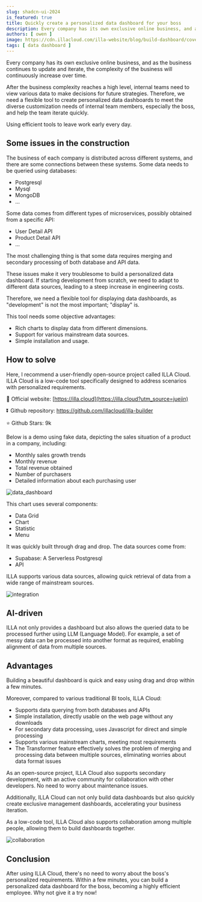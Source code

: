 ```yaml
---
slug: shadcn-ui-2024
is_featured: true
title: Quickly create a personalized data dashboard for your boss
description: Every company has its own exclusive online business, and as the business continues to update and iterate, the complexity of the business will continuously increase over time.After the business complexity reaches a high level, internal teams need to view various data to make decisions for future strategies. Therefore, we need a flexible tool to create personalized data dashboards to meet the diverse customization needs of internal team members, especially the boss, and help the team iterate quickly.Using efficient tools to leave work early every day.
authors: [ owen ]
image: https://cdn.illacloud.com/illa-website/blog/build-dashboard/cover.png
tags: [ data dashboard ]
---
```


Every company has its own exclusive online business, and as the business continues to update and iterate, the complexity of the business will continuously increase over time.

After the business complexity reaches a high level, internal teams need to view various data to make decisions for future strategies. Therefore, we need a flexible tool to create personalized data dashboards to meet the diverse customization needs of internal team members, especially the boss, and help the team iterate quickly.

Using efficient tools to leave work early every day.

## Some issues in the construction

The business of each company is distributed across different systems, and there are some connections between these systems. Some data needs to be queried using databases:

- Postgresql
- Mysql
- MongoDB
- ...

Some data comes from different types of microservices, possibly obtained from a specific API:

- User Detail API
- Product Detail API
- ...

The most challenging thing is that some data requires merging and secondary processing of both database and API data.

These issues make it very troublesome to build a personalized data dashboard. If starting development from scratch, we need to adapt to different data sources, leading to a steep increase in engineering costs.

Therefore, we need a flexible tool for displaying data dashboards, as "development" is not the most important; "display" is.

This tool needs some objective advantages:

- Rich charts to display data from different dimensions.
- Support for various mainstream data sources.
- Simple installation and usage.

## How to solve

Here, I recommend a user-friendly open-source project called ILLA Cloud. ILLA Cloud is a low-code tool specifically designed to address scenarios with personalized requirements.

📙 Official website: [https://illa.cloud](https://illa.cloud?utm_source=juejin)

⏬ Github repository: https://github.com/illacloud/illa-builder

⭐ Github Stars: 9k

Below is a demo using fake data, depicting the sales situation of a product in a company, including:

- Monthly sales growth trends
- Monthly revenue
- Total revenue obtained
- Number of purchasers
- Detailed information about each purchasing user

![data_dashboard](https://cdn.illacloud.com/illa-website/blog/build-dashboard/data-dashboard.png)

This chart uses several components:

- Data Grid
- Chart
- Statistic
- Menu

It was quickly built through drag and drop. The data sources come from:

- Supabase: A Serverless Postgresql
- API

ILLA supports various data sources, allowing quick retrieval of data from a wide range of mainstream sources.

![integration](https://cdn.illacloud.com/illa-website/blog/build-dashboard/integration.png)

## AI-driven

ILLA not only provides a dashboard but also allows the queried data to be processed further using LLM (Language Model). For example, a set of messy data can be processed into another format as required, enabling alignment of data from multiple sources.

## Advantages

Building a beautiful dashboard is quick and easy using drag and drop within a few minutes.

Moreover, compared to various traditional BI tools, ILLA Cloud:

- Supports data querying from both databases and APIs
- Simple installation, directly usable on the web page without any downloads
- For secondary data processing, uses Javascript for direct and simple processing
- Supports various mainstream charts, meeting most requirements
- The Transformer feature effectively solves the problem of merging and processing data between multiple sources, eliminating worries about data format issues

As an open-source project, ILLA Cloud also supports secondary development, with an active community for collaboration with other developers. No need to worry about maintenance issues.

Additionally, ILLA Cloud can not only build data dashboards but also quickly create exclusive management dashboards, accelerating your business iteration.

As a low-code tool, ILLA Cloud also supports collaboration among multiple people, allowing them to build dashboards together.

![collaboration](https://cdn.illacloud.com/illa-website/blog/build-dashboard/collaboration.png)

## Conclusion

After using ILLA Cloud, there's no need to worry about the boss's personalized requirements. Within a few minutes, you can build a personalized data dashboard for the boss, becoming a highly efficient employee. Why not give it a try now!

